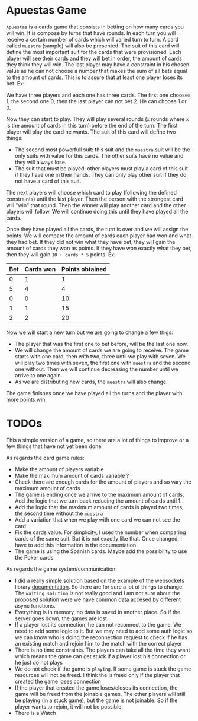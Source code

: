 # Apuestas Game

`Apuestas` is a cards game that consists in betting on how many cards you will win. It is compose by turns that have rounds. In each turn you will receive a certain number of cards which will varied turn to turn. A card called `muestra` (sample) will also be presented. The suit of this card will define the most important suit for the cards that were provisioned. Each player will see their cards and they will bet in order, the amount of cards they think they will win. The last player may have a constraint in his chosen value as he can not choose a number that makes the sum of all bets equal to the amount of cards. This is to assure that at least one player loses its bet. Ex:

We have three players and each one has three cards. The first  one chooses 1, the second one 0, then the last player can not bet 2. He can choose 1 or 0.

Now they can start to play. They will play several rounds (`x` rounds where `x` is the amount of cards in this turn) before the end of the turn. The first player will play the card he wants. The suit of this card will define two things:

- The second most powerfull suit: this suit and the `muestra` suit will be the only suits with value for this cards. The other suits have no value and they will always lose.
- The suit that must be played: other players must play a card of this suit if they have one in their hands. They can only play other suit if they do not have a card of this suit.

The next players will choose which card to play (following the defined constraints) until the last player. Then the person with the strongest card will "win" that round. Then the winner will play another card and the other players will follow. We will continue doing this until they have played all the cards. 

Once they have played all the cards, the turn is over and we will assign the points. We will compare the amount of cards each player had won and what they had bet. If they did not win what they have bet, they will gain the amount of cards they won as points. If they have won exactly what they bet, then they will gain `10 + cards * 5` points. Ex:

|    Bet    | Cards won | Points obtained |
| --------- | --------- | --------------- |
|     0     |     1     |        1        |
|     5     |     4     |        4        |
|     0     |     0     |        10       |
|     1     |     1     |        15       |
|     2     |     2     |        20       |

Now we will start a new turn but we are going to change a few thigs:

- The player that was the first one to bet before, will be the last one now.
- We will change the amount of cards we are going to receive. The game starts with one card, then with two, three until we play with seven. We will play two times with seven, the first one with `muestra` and the second one without. Then we will continue decreasing the number until we arrive to one again.
- As we are distributing new cards, the `muestra` will also change.

The game finishes once we have played all the turns and the player with more points win.

# TODOs

This a simple version of a game, so there are a lot of things to improve or a few things that have not yet been done.

As regards the card game rules:

* Make the amount of players variable
* Make the maximum amount of cards variable ?
* Check there are enough cards for the amount of players and so vary the maximum amount of cards
* The game is ending once we arrive to the maximum amount of cards. Add the logic that we turn back reducing the amount of cards until 1.
* Add the logic that the maximum amount of cards is played two times, the second time without the `muestra`
* Add a variation that when we play with one card we can not see the card
* Fix the cards value. For simplicity, I used the number when comparing cards of the same suit. But it is not exactly like that. Once changed, I have to add this information in the documentation
* The game is using the Spanish cards. Maybe add the possibility to use the Poker cards

As regards the game system/communication:

* I did a really simple solution based on the example of the websockets library [documentation](https://websockets.readthedocs.io/en/stable/intro/tutorial2.html). So there are for sure a lot of things to change. The `waiting solution` is not really good and I am not sure about the proposed solution were we have common data accesed by different async functions. 
* Everything is in memory, no data is saved in another place. So if the server goes down, the games are lost.
* If a player lost its connection, he can not reconnect to the game. We need to add some logic to it. But we may need to add some auth logic so we can know who is doing the reconnection request to check if he has an existing match and rejoin him to the match with the correct player
* There is no time constraints. The players can take all the time they want which means the game can get stuck if a player lost his connection or he just do not plays
* We do not check if the game is `playing`. If some game is stuck the game resources will not be freed. I think the is freed only if the player that created the game loses connection
* If the player that created the game loses/closes its connection, the game will be freed from the joinable games. The other players will still be playing (in a stuck game), but the game is not joinable. So if the player wants to rejoin, it will not be possible.
* There is a Watch
